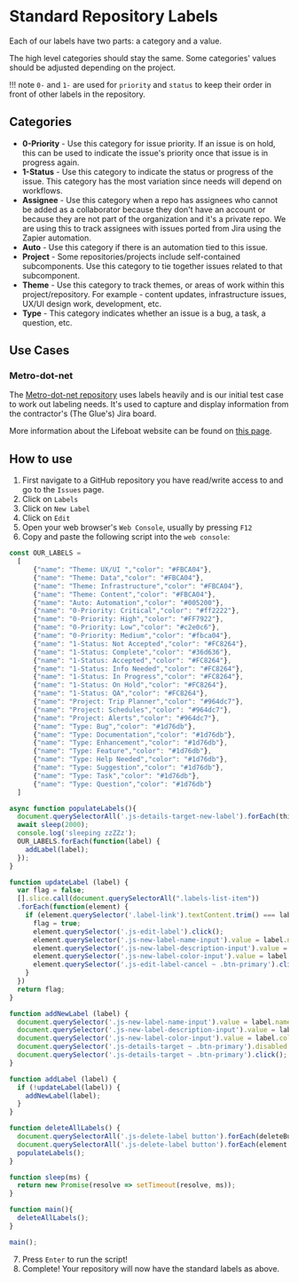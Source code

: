 # Standard Repository Labels

Each of our labels have two parts: a category and a value.

The high level categories should stay the same.  Some categories' values should be adjusted depending on the project. 

!!! note
    `0-` and `1-` are used for `priority` and `status` to keep their order in front of other labels in the repository.

## Categories

* __0-Priority__ - Use this category for issue priority.  If an issue is on hold, this can be used to indicate the issue's priority once that issue is in progress again.
* __1-Status__ - Use this category to indicate the status or progress of the issue.  This category has the most variation since needs will depend on workflows.
* __Assignee__ - Use this category when a repo has assignees who cannot be added as a collaborator because they don't have an account or because they are not part of the organization and it's a private repo.  We are using this to track assignees with issues ported from Jira using the Zapier automation.
* __Auto__ - Use this category if there is an automation tied to this issue.
* __Project__ - Some repositories/projects include self-contained subcomponents.  Use this category to tie together issues related to that subcomponent.
* __Theme__ - Use this category to track themes, or areas of work within this project/repository.  For example - content updates, infrastructure issues, UX/UI design work, development, etc.
* __Type__ - This category indicates whether an issue is a bug, a task, a question, etc.

## Use Cases

### Metro-dot-net

The [Metro-dot-net repository](https://github.com/LACMTA/metro-dot-net/) uses labels heavily and is our initial test case to work out labeling needs. It's used to capture and display information from the contractor's (The Glue's) Jira board.

More information about the Lifeboat website can be found on [this page](../_Projects/Lifeboat/metrobeta.md).

## How to use

1. First navigate to a GitHub repository you have read/write access to and go to the `Issues` page.
2. Click on `Labels`
3. Click on `New Label`
4. Click on `Edit`
5. Open your web browser's `Web Console`, usually by pressing `F12`
6. Copy and paste the following script into the `web console`:
  ``` js
  const OUR_LABELS = 
    [
        {"name": "Theme: UX/UI ","color": "#FBCA04"},
        {"name": "Theme: Data","color": "#FBCA04"},
        {"name": "Theme: Infrastructure","color": "#FBCA04"},
        {"name": "Theme: Content","color": "#FBCA04"},
        {"name": "Auto: Automation","color": "#005200"},
        {"name": "0-Priority: Critical","color": "#ff2222"},
        {"name": "0-Priority: High","color": "#FF7922"},
        {"name": "0-Priority: Low","color": "#c2e0c6"},
        {"name": "0-Priority: Medium","color": "#fbca04"},
        {"name": "1-Status: Not Accepted","color": "#FC8264"},
        {"name": "1-Status: Complete","color": "#36d636"},
        {"name": "1-Status: Accepted","color": "#FC8264"},
        {"name": "1-Status: Info Needed","color": "#FC8264"},
        {"name": "1-Status: In Progress","color": "#FC8264"},
        {"name": "1-Status: On Hold","color": "#FC8264"},
        {"name": "1-Status: QA","color": "#FC8264"},
        {"name": "Project: Trip Planner","color": "#964dc7"},
        {"name": "Project: Schedules","color": "#964dc7"},
        {"name": "Project: Alerts","color": "#964dc7"},
        {"name": "Type: Bug","color": "#1d76db"},
        {"name": "Type: Documentation","color": "#1d76db"},
        {"name": "Type: Enhancement","color": "#1d76db"},
        {"name": "Type: Feature","color": "#1d76db"},
        {"name": "Type: Help Needed","color": "#1d76db"},
        {"name": "Type: Suggestion","color": "#1d76db"},
        {"name": "Type: Task","color": "#1d76db"},
        {"name": "Type: Question","color": "#1d76db"}
    ]

  async function populateLabels(){
    document.querySelectorAll('.js-details-target-new-label').forEach(thisButton=>thisButton.click());
    await sleep(2000);
    console.log('sleeping zzZZz');
    OUR_LABELS.forEach(function(label) {
      addLabel(label);
    });
  }

  function updateLabel (label) {
    var flag = false;
    [].slice.call(document.querySelectorAll(".labels-list-item"))
    .forEach(function(element) {
      if (element.querySelector('.label-link').textContent.trim() === label.name) {
        flag = true;
        element.querySelector('.js-edit-label').click();
        element.querySelector('.js-new-label-name-input').value = label.name;
        element.querySelector('.js-new-label-description-input').value = label.description;
        element.querySelector('.js-new-label-color-input').value = label.color;
        element.querySelector('.js-edit-label-cancel ~ .btn-primary').click();
      }
    })
    return flag;
  }

  function addNewLabel (label) {
    document.querySelector('.js-new-label-name-input').value = label.name;
    document.querySelector('.js-new-label-description-input').value = label.description;
    document.querySelector('.js-new-label-color-input').value = label.color;
    document.querySelector('.js-details-target ~ .btn-primary').disabled = false;
    document.querySelector('.js-details-target ~ .btn-primary').click();
  }

  function addLabel (label) {
    if (!updateLabel(label)) {
      addNewLabel(label);
    }
  }

  function deleteAllLabels() {
    document.querySelectorAll('.js-delete-label button').forEach(deleteButton => deleteButton.removeAttribute("data-confirm"));
    document.querySelectorAll('.js-delete-label button').forEach(element => element.click());
    populateLabels();
  }

  function sleep(ms) {
    return new Promise(resolve => setTimeout(resolve, ms));
  }

  function main(){
    deleteAllLabels();
  }

  main();
  ```

7. Press `Enter` to run the script!
8. Complete! Your repository will now have the standard labels as above.
